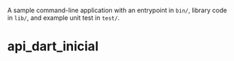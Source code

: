 A sample command-line application with an entrypoint in `bin/`, library code
in `lib/`, and example unit test in `test/`.
# api_dart_inicial

